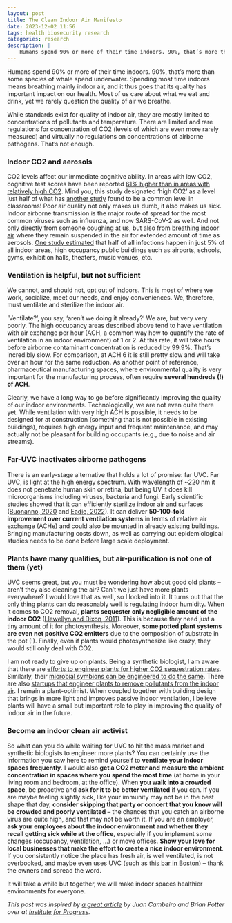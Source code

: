 ```yaml
---
layout: post
title: The Clean Indoor Air Manifesto
date: 2023-12-02 11:56
tags: health biosecurity research
categories: research
description: |
    Humans spend 90% or more of their time indoors. 90%, that’s more than some species of whale spend underwater. Spending most time indoors means breathing mainly indoor air, and it thus goes that its quality has important impact on our health. 
---
```


Humans spend 90% or more of their time indoors. 90%, that’s more than some species of whale spend underwater. Spending most time indoors means breathing mainly indoor air, and it thus goes that its quality has important impact on our health. Most of us care about what we eat and drink, yet we rarely question the quality of air we breathe. 

While standards exist for quality of indoor air, they are mostly limited to concentrations of pollutants and temperature. There are limited and rare regulations for concentration of CO2 (levels of which are even more rarely measured) and virtually no regulations on concentrations of airborne pathogens. That’s not enough.

### Indoor CO2 and aerosols 
CO2 levels affect our immediate cognitive ability. In areas with low CO2, cognitive test scores have been reported [61% higher than in areas with relatively high CO2](https://ehp.niehs.nih.gov/doi/10.1289/ehp.1510037). Mind you, this study designated ‘high CO2’ as a level just half of what has [another study](https://doi.org/10.1111/ina.12403) found to be a common level in classrooms!
Poor air quality not only makes us dumb, it also makes us sick. Indoor airborne transmission is the major route of spread for the most common viruses such as influenza, and now SARS-CoV-2 as well. And not only directly from someone coughing at us, but also from [breathing indoor air]( https://www.science.org/doi/full/10.1126/science.abd9149) where they remain suspended in the air for extended amount of time as aerosols. [One study estimated]( https://raeng.org.uk/media/fupdixju/nera-social-cost-benefit-analysis.pdf) that half of all infections happen in just 5% of all indoor areas, high occupancy public buildings such as airports, schools, gyms, exhibition halls, theaters, music venues, etc.

### Ventilation is helpful, but not sufficient

We cannot, and should not, opt out of indoors. This is most of where we work, socialize, meet our needs, and enjoy conveniences. We, therefore, must ventilate and sterilize the indoor air.

‘Ventilate?’, you say, ‘aren’t we doing it already?’ We are, but very very poorly. The high occupancy areas described above tend to have ventilation with air exchange per hour (ACH, a common way how to quantify the rate of ventilation in an indoor environment) of 1 or 2. At this rate, it will take hours before airborne contaminant concentration is reduced by 99.9%. That’s incredibly slow. For comparison, at ACH 6 it is still pretty slow and will take over an hour for the same reduction. As another point of reference, pharmaceutical manufacturing spaces, where environmental quality is very important for the manufacturing process, often require **several hundreds (!) of ACH**.

Clearly, we have a long way to go before significantly improving the quality of our indoor environments. Technologically, we are not even quite there yet. While ventilation with very high ACH is possible, it needs to be designed for at construction (something that is not possible in existing buildings), requires high energy input and frequent maintenance, and may actually not be pleasant for building occupants (e.g., due to noise and air streams). 

### Far-UVC inactivates airborne pathogens

There is an early-stage alternative that holds a lot of promise: far UVC. Far UVC, is light at the high energy spectrum. With wavelength of ~220 nm it does not penetrate human skin or retina, but being UV it does kill microorganisms including viruses, bacteria and fungi. Early scientific studies showed that it can efficiently sterilize indoor air and surfaces ([Buonanno, 2020](https://www.nature.com/articles/s41598-020-67211-2) and [Eadie, 2022](https://www.nature.com/articles/s41598-022-08462-z)). It can deliver **50-100-fold improvement over current ventilation systems** in terms of relative air exchange (ACHe) and could also be mounted in already existing buildings. Bringing manufacturing costs down, as well as carrying out epidemiological studies needs to be done before large scale deployment.

### Plants have many qualities, but air-purification is not one of them (yet)

UVC seems great, but you must be wondering how about good old plants – aren’t they also cleaning the air? Can’t we just have more plants everywhere? I would love that as well, so I looked into it. It turns out that the only thing plants can do reasonably well is regulating indoor humidity. When it comes to CO2 removal, **plants sequester only negligible amount of the indoor CO2** ([Llewellyn and Dixon, 2011](https://doi.org/10.1016/B978-0-08-088504-9.00325-1)). This is because they need just a tiny amount of it for photosynthesis. Moreover, **some potted plant systems are even net positive CO2 emitters** due to the composition of substrate in the pot (!). Finally, even if plants would photosynthesize like crazy, they would still only deal with CO2.

I am not ready to give up on plants. Being a synthetic biologist, I am aware that there are [efforts to engineer plants for higher CO2 sequestration rates](https://doi.org/10.1093/jxb/erz029). Similarly, their [microbial symbions can be engineered to do the same](https://doi.org/10.1016/j.tibtech.2018.10.008). There are also [startups that engineer plants to remove pollutants from the indoor air](https://neoplants.com/). I remain a plant-optimist. When coupled together with building design that brings in more light and improves passive indoor ventilation, I believe plants will have a small but important role to play in improving the quality of indoor air in the future. 

### Become an indoor clean air activist

So what can you do while waiting for UVC to hit the mass market and synthetic biologists to engineer more plants? You can certainly use the information you saw here to remind yourself to **ventilate your indoor spaces frequently**. I would also **get a CO2 meter and measure the ambient concentration in spaces where you spend the most time** (at home in your living room and bedroom, at the office). When **you walk into a crowded space**, be proactive and **ask for it to be better ventilated** if you can. If you are maybe feeling slightly sick, like your immunity may not be in the best shape that day, **consider skipping that party or concert that you know will be crowded and poorly ventilated** – the chances that you catch an airborne virus are quite high, and that may not be worth it. If you are an employer, **ask your employees about the indoor environment and whether they recall getting sick while at the office**, especially if you implement some changes (occupancy, ventilation, …) or move offices. **Show your love for local businesses that make the effort to create a nice indoor environment**. If you consistently notice the place has fresh air, is well ventilated, is not overbooked, and maybe even uses UVC (such as [this bar in Boston](https://www.wgbh.org/news/local/2022-07-06/with-ultraviolet-protection-one-boston-cabaret-may-be-safer-from-covid-19-than-almost-anywhere)) – thank the owners and spread the word.

It will take a while but together, we will make indoor spaces healthier environments for everyone.

*This post was inspired by [a great article](https://ifp.org/indoor-air-quality/) by Juan Cambeiro and Brian Potter over at [Institute for Progress](https://ifp.org/).*
